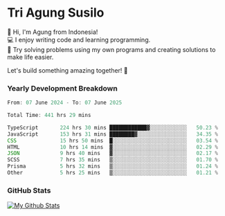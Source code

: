 # Tri Agung Susilo

👋 Hi, I'm Agung from Indonesia!<br>
💻 I enjoy writing code and learning programming.<br>
🧠 Try solving problems using my own programs and creating solutions to make life easier.

Let's build something amazing together! 🚀

### Yearly Development Breakdown

<!--START_SECTION:waka-->

```TypeScript JavaScript PHP
From: 07 June 2024 - To: 07 June 2025

Total Time: 441 hrs 29 mins

TypeScript       224 hrs 30 mins ████████████▓░░░░░░░░░░░░   50.23 %
JavaScript       153 hrs 31 mins ████████▓░░░░░░░░░░░░░░░░   34.35 %
CSS              15 hrs 50 mins  █░░░░░░░░░░░░░░░░░░░░░░░░   03.54 %
HTML             10 hrs 14 mins  ▓░░░░░░░░░░░░░░░░░░░░░░░░   02.29 %
JSON             9 hrs 40 mins   ▓░░░░░░░░░░░░░░░░░░░░░░░░   02.17 %
SCSS             7 hrs 35 mins   ▒░░░░░░░░░░░░░░░░░░░░░░░░   01.70 %
Prisma           5 hrs 32 mins   ▒░░░░░░░░░░░░░░░░░░░░░░░░   01.24 %
Other            5 hrs 25 mins   ▒░░░░░░░░░░░░░░░░░░░░░░░░   01.21 %
```

<!--END_SECTION:waka-->

### GitHub Stats

[![My Github Stats](https://github-readme-stats.vercel.app/api?username=triagung128&show_icons=true&hide=contribs,issues&count_private=true&theme=tokyonight)](https://github.com/triagung128)

<!-- [![Top Langs](https://github-readme-stats.vercel.app/api/top-langs/?username=triagung128&layout=compact)](https://github.com/triagung128) -->

